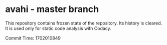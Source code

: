 # avahi - master branch

This repository contains frozen state of the repository.
Its history is cleared. It is used only for static code
analysis with Codacy.

Commit Time: 1702010849